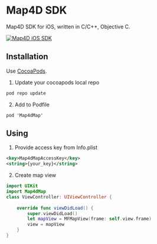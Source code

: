 # Map4D SDK

Map4D SDK for iOS, written in C/C++, Objective C.

[![Map4D iOS SDK](https://docs.map4d.vn/map4d-ios-sdk/resource/Untitled-1_0000_Right-Mockup--phone-demo.png)](https://map4d.vn) 

## Installation

Use [CocoaPods](https://cocoapods.org).

1. Update your cocoapods local repo
```bash
pod repo update
```

2. Add to Podfile
```shell
pod 'Map4dMap'
```

## Using

1. Provide access key from Info.plist

```xml
<key>Map4dMapAccessKey</key>
<string>{your_key}</string>
```

2. Create map view

```swift
import UIKit
import Map4dMap
class ViewController: UIViewController {
  
    override func viewDidLoad() {
        super.viewDidLoad()
        let mapView = MFMapView(frame: self.view.frame)
        view = mapView
    }
}
```